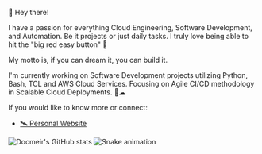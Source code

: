 👋 Hey there!

I have a passion for everything Cloud Engineering, Software Development, and Automation. Be it projects or just daily tasks.  I truly love being able to hit the "big red easy button" 🔴

My motto is, if you can dream it, you can build it.

I'm currently working on Software Development projects utilizing Python, Bash, TCL and AWS Cloud Services.  Focusing on Agile CI/CD methodology in Scalable Cloud Deployments. 🚀☁

If you would like to know more or connect:
- [🛰 Personal Website](https://docmeir.orcafam.com)

![Docmeir's GitHub stats](https://github-readme-stats.vercel.app/api?username=docmeir&show_icons=true&theme=radical)
![Snake animation](https://github.com/Docmeir/docmeir/blob/output/github-contribution-grid-snake.svg)
<!--
**Docmeir/docmeir** is a ✨ _special_ ✨ repository because its `README.md` (this file) appears on your GitHub profile.

Here are some ideas to get you started:

- 🔭 I’m currently working on ...
- 🌱 I’m currently learning ...
- 👯 I’m looking to collaborate on ...
- 🤔 I’m looking for help with ...
- 💬 Ask me about ...
- 📫 How to reach me: ...
- 😄 Pronouns: ...
- ⚡ Fun fact: ...
-->
